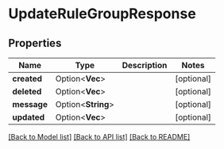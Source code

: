 # UpdateRuleGroupResponse

## Properties

Name | Type | Description | Notes
------------ | ------------- | ------------- | -------------
**created** | Option<**Vec<String>**> |  | [optional]
**deleted** | Option<**Vec<String>**> |  | [optional]
**message** | Option<**String**> |  | [optional]
**updated** | Option<**Vec<String>**> |  | [optional]

[[Back to Model list]](../README.md#documentation-for-models) [[Back to API list]](../README.md#documentation-for-api-endpoints) [[Back to README]](../README.md)


